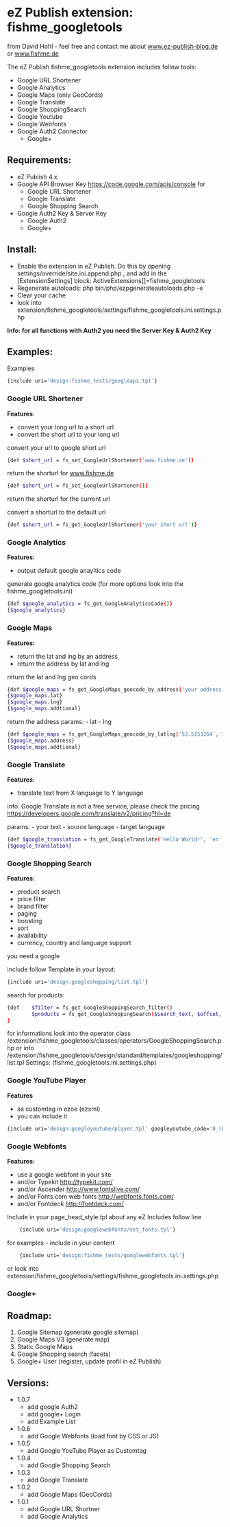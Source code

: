 # eZ Publish extension: fishme_googletools

from David Hohl - feel free and contact me about www.ez-publish-blog.de or www.fishme.de

The eZ Publish fishme_googletools extension includes follow tools:

- Google URL Shortener
- Google Analytics
- Google Maps (only GeoCords)
- Google Translate
- Google ShoppingSearch
- Google Youtube
- Google Webfonts
- Google Auth2 Connector
    - Google+


## Requirements:
- eZ Publish 4.x
- Google API Browser Key https://code.google.com/apis/console for
    - Google URL Shortener
    - Google Translate
    - Google Shopping Search
- Google Auth2 Key & Server Key
    - Google Auth2
    - Google+

## Install:
- Enable the extension in eZ Publish. Do this by opening settings/override/site.ini.append.php ,
   and add in the [ExtensionSettings] block:
   ActiveExtensions[]=fishme_googletools
- Regenerate autoloads: php bin/php/ezpgenerateautoloads.php -e
- Clear your cache
- look into extension/fishme_googletools/settings/fishme_googletools.ini.settings.php

**Info: for all functions with Auth2 you need the Server Key & Auth2 Key**


## Examples:

Examples
```bash
{include uri='design:fishme_tests/googleapi.tpl'}
```

### Google URL Shortener

**Features**:
- convert your long url to a short url
- convert the short url to your long url

convert your url to google short url
```bash
{def $short_url = fs_set_GoogleUrlShortener('www.fishme.de')}
```
return the shorturl for www.fishme.de

```bash
{def $short_url = fs_set_GoogleUrlShortener()}
```
return the shorturl for the current url


convert a shorturl to the default url
```bash
{def $short_url = fs_get_GoogleUrlShortener('your short url')}
```

### Google Analytics

**Features:**
- output default google anayltics code

generate google analytics code (for more options look into the fishme_googletools.ini)
```bash
{def $google_analytics = fs_get_GoogleAnalyticsCode()}
{$google_analytics}
```

### Google Maps

**Features:**
- return the lat and lng by an address
- return the address by lat and lng

return the lat and lng geo cords
```bash
{def $google_maps = fs_get_GoogleMaps_geocode_by_address('your address')}
{$google_maps.lat}
{$google_maps.lng}
{$google_maps.addtional}
```
return the address
params:
    - lat
    - lng
```bash
{def $google_maps = fs_get_GoogleMaps_geocode_by_latlng('52.5153264','13.4718734')}
{$google_maps.address}
{$google_maps.addtional}
```

### Google Translate

**Features:**
- translate text from X language to Y language

info: Google Translate is not a free service, please check the pricing https://developers.google.com/translate/v2/pricing?hl=de

params:
    - your text
    - source language
    - target language
```bash
{def $google_translation = fs_get_GoogleTranslate('Hello World!', 'en', 'de')}
{$google_translation}
```

### Google Shopping Search

**Features:**
- product search
- price filter
- brand filter
- paging
- boosting
- sort
- availability
- currency, country and language support

you need a google

include follow Template in your layout:
```bash
{include uri='design:googleshopping/list.tpl'}
```
search for products:
```bash
{def    $filter = fs_get_GoogleShoppingSearch_filter()
        $products = fs_get_GoogleShoppingSearch($search_text, $offset, $filter)
}
```
for informations look into the operator class /extension/fishme_googletools/classes/operators/GoogleShoppingSearch.php or into /extension/fishme_googletools/design/standard/templates/googleshopping/list.tpl
Settings: (fishme_googletools.ini.settings.php)

### Google YouTube Player

**Features**
- as customtag in ezoe (ezxml)
- you can include it

```bash
{include uri='design:googleyoutube/player.tpl' googleyoutube_code='0_lFJW-ULMo'}
```

### Google Webfonts

**Features:**
- use a google webfont in your site
- and/or Typekit http://typekit.com/
- and/or Ascender http://www.fontslive.com/
- and/or Fonts.com web fonts http://webfonts.fonts.com/
- and/or Fontdeck http://fontdeck.com/

Include in your page_head_style.tpl about any eZ Includes follow line

```bash
    {include uri='design:googlewebfonts/set_fonts.tpl'}
```

for examples - include in your content
```bash
    {include uri='design:fishme_tests/googlewebfonts.tpl'}
```
or look into extension/fishme_googletools/settings/fishme_googletools.ini.settings.php


### Google+




## Roadmap:

1. Google Sitemap (generate google sitemap)
2. Google Maps V3 (generate map)
3. Static Google Maps
4. Google Shopping search (facets)
5. Google+ User (register, update profil in eZ Publish)

## Versions:
- 1.0.7
    - add google Auth2
    - add google+ Login
    - add Example List
- 1.0.6
    - add Google Webfonts (load font by CSS or JS)
- 1.0.5
    - add Google YouTube Player as Customtag
- 1.0.4
    - add Google Shopping Search
- 1.0.3
    - add Google Translate
- 1.0.2
    - add Google Maps (GeoCords)
- 1.0.1
   - add Google URL Shortner
   - add Google Analytics
